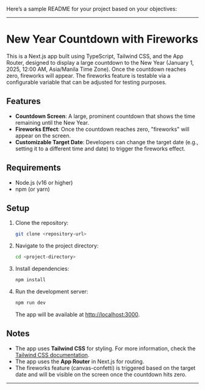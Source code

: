Here’s a sample README for your project based on your objectives:

---

# New Year Countdown with Fireworks

This is a Next.js app built using TypeScript, Tailwind CSS, and the App Router, designed to display a large countdown to the New Year (January 1, 2025, 12:00 AM, Asia/Manila Time Zone). Once the countdown reaches zero, fireworks will appear. The fireworks feature is testable via a configurable variable that can be adjusted for testing purposes.

## Features

- **Countdown Screen**: A large, prominent countdown that shows the time remaining until the New Year.
- **Fireworks Effect**: Once the countdown reaches zero, "fireworks" will appear on the screen.
- **Customizable Target Date**: Developers can change the target date (e.g., setting it to a different time and date) to trigger the fireworks effect.

## Requirements

- Node.js (v16 or higher)
- npm (or yarn)

## Setup

1. Clone the repository:

   ```bash
   git clone <repository-url>
   ```

2. Navigate to the project directory:

   ```bash
   cd <project-directory>
   ```

3. Install dependencies:

   ```bash
   npm install
   ```

4. Run the development server:

   ```bash
   npm run dev
   ```

   The app will be available at [http://localhost:3000](http://localhost:3000).


## Notes

- The app uses **Tailwind CSS** for styling. For more information, check the [Tailwind CSS documentation](https://tailwindcss.com/).
- The app uses the **App Router** in Next.js for routing.
- The fireworks feature (canvas-confetti) is triggered based on the target date and will be visible on the screen once the countdown hits zero.

---
